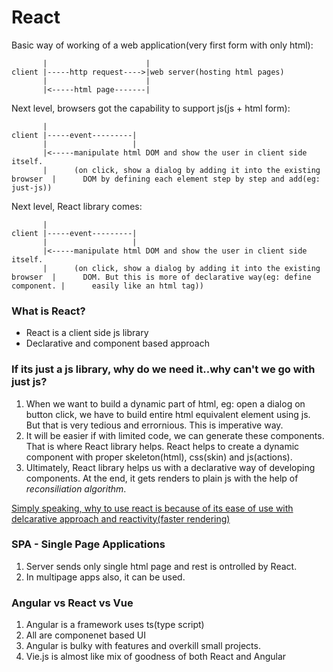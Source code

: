 # React

Basic way of working of a web application(very first form with only html):
``` 
       |                      |
client |-----http request---->|web server(hosting html pages)
       |                      |
       |<-----html page-------|
```

Next level, browsers got the capability to support js(js + html form):
``` 
       |                   
client |-----event---------|
       |                   |             
       |<-----manipulate html DOM and show the user in client side itself.
       |      (on click, show a dialog by adding it into the existing browser  |      DOM by defining each element step by step and add(eg: just-js))
```

Next level, React library comes:
``` 
       |                   
client |-----event---------|
       |                   |             
       |<-----manipulate html DOM and show the user in client side itself.
       |      (on click, show a dialog by adding it into the existing browser  |      DOM. But this is more of declarative way(eg: define component. |      easily like an html tag))
```

### What is React?
- React is a client side js library
- Declarative and component based approach

### If its just a js library, why do we need it..why can't we go with just js?
1. When we want to build a dynamic part of html, eg: open a dialog on button click, we have to build entire html equivalent element using js. But that is very tedious and errornious. This is imperative way.
2. It will be easier if with limited code, we can generate these components. That is where React library helps. React helps to create a dynamic component with proper skeleton(html), css(skin) and js(actions).
3. Ultimately, React library helps us with a declarative way of developing components. 
At the end, it gets renders to plain js with the help of *reconsiliation algorithm*.

<u>Simply speaking, why to use react is because of its ease of use with delcarative approach and reactivity(faster rendering)</u>

### SPA - Single Page Applications
1. Server sends only single html page and rest is ontrolled by React.
2. In multipage apps also, it can be used.

### Angular vs React vs Vue
1. Angular is a framework uses ts(type script)
2. All are componenet based UI
3. Angular is bulky with features and overkill small projects.
4. Vie.js is almost like mix of goodness of both React and Angular
